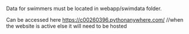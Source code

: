 Data for swimmers must be located in webapp/swimdata folder.

Can be accessed here https://c00260396.pythonanywhere.com/ //when the website is active else it will need to be hosted
